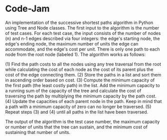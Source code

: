 # Code-Jam


An implementation of the successive shortest paths algorithm in Python using Tree and Node classes. The first input to the algorithm is the number of test cases. For each test case, the input consists of the number of nodes (n) and n-1 edges described via four integers: the edge's starting node, the edge's ending node, the maximum number of units the edge can accommodate, and the edge's cost per unit. There is only one path to each node from the root node (labeled 1). The algorithm works as follows:

(1) Find the path costs to all the nodes using any tree traversal from the root while calculating the cost of each node as the cost of its parent plus the cost of the edge connecting them. 
(2) Store the paths in a list and sort them in ascending order based on cost.
(3) Compute the minimum capacity of the first path (the least costly path) in the list. Add the minimum capacity to a running sum of the capacity of the tree and calculate the cost of traversing the path by multiplying the minimum capacity by the path cost.
(4) Update the capacities of each parent node in the path. Keep in mind that a path with a minimum capacity of zero can no longer be traversed.
(5) Repeat steps (3) and (4) until all paths in the list have been traversed. 

The output of the algorithm is the test case number, the maximum capacity or number of units that the tree can sustain, and the minimum cost of sustaining that number of units.

